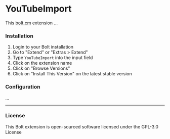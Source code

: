 YouTubeImport
======================

This [bolt.cm](https://bolt.cm/) extension ...

### Installation
1. Login to your Bolt installation
2. Go to "Extend" or "Extras > Extend"
3. Type `YouTubeImport` into the input field
4. Click on the extension name
5. Click on "Browse Versions"
6. Click on "Install This Version" on the latest stable version

### Configuration
...

---

### License

This Bolt extension is open-sourced software licensed under the GPL-3.0 License
